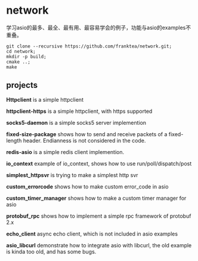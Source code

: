 # network
学习asio的最多、最全、最有用、最容易学会的例子，功能与asio的examples不重叠。

```
git clone --recursive https://github.com/franktea/network.git;
cd network;
mkdir -p build;
cmake ..;
make
```


## projects

**Httpclient** is a simple httpclient

**httpclient-https** is a simple httpclient, with https supported

**socks5-daemon** is a simple socks5 server implemention

**fixed-size-package** shows how to send and receive packets of a fixed-length header. Endianness is not considered in the code.

**redis-asio** is a simple redis client implemention.

**io_context** example of io_context, shows how to use run/poll/dispatch/post

**simplest_httpsvr** is trying to make a simplest http svr

**custom_errorcode** shows how to make custom error_code in asio

**custom_timer_manager** shows how to make a custom timer manager for asio

**protobuf_rpc** shows how to implement a simple rpc framework of protobuf 2.x

**echo_client** async echo client, which is not included in asio examples

**asio_libcurl** demonstrate how to integrate asio with libcurl, the old example is kinda too old, and has some bugs.
